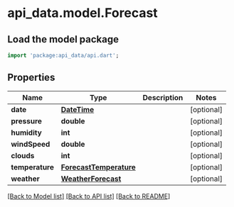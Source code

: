 # api_data.model.Forecast

## Load the model package
```dart
import 'package:api_data/api.dart';
```

## Properties
Name | Type | Description | Notes
------------ | ------------- | ------------- | -------------
**date** | [**DateTime**](DateTime.md) |  | [optional] 
**pressure** | **double** |  | [optional] 
**humidity** | **int** |  | [optional] 
**windSpeed** | **double** |  | [optional] 
**clouds** | **int** |  | [optional] 
**temperature** | [**ForecastTemperature**](ForecastTemperature.md) |  | [optional] 
**weather** | [**WeatherForecast**](WeatherForecast.md) |  | [optional] 

[[Back to Model list]](../README.md#documentation-for-models) [[Back to API list]](../README.md#documentation-for-api-endpoints) [[Back to README]](../README.md)


